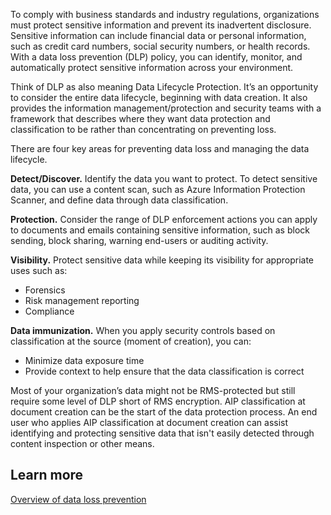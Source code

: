 To comply with business standards and industry regulations, organizations must protect sensitive information and prevent its inadvertent disclosure. Sensitive information can include financial data or personal information, such as credit card numbers, social security numbers, or health records. With a data loss prevention (DLP) policy, you can identify, monitor, and automatically protect sensitive information across your environment.

Think of DLP as also meaning Data Lifecycle Protection. It’s an opportunity to consider the entire data lifecycle, beginning with data creation. It also provides the information management/protection and security teams with a framework that describes where they want data protection and classification to be rather than concentrating on preventing loss.

There are four key areas for preventing data loss and managing the data lifecycle.

**Detect/Discover.** Identify the data you want to protect. To detect sensitive data, you can use a content scan, such as Azure Information Protection Scanner, and define data through data classification.

**Protection.** Consider the range of DLP enforcement actions you can apply to documents and emails containing sensitive information, such as block sending, block sharing, warning end-users or auditing activity. 

**Visibility.** Protect sensitive data while keeping its visibility for appropriate uses such as:

- Forensics
- Risk management reporting
- Compliance

**Data immunization.** When you apply security controls based on classification at the source (moment of creation), you can:

- Minimize data exposure time
- Provide context to help ensure that the data classification is correct

Most of your organization’s data might not be RMS-protected but still require some level of DLP short of RMS encryption. AIP classification at document creation can be the start of the data protection process. An end user who applies AIP classification at document creation can assist identifying and protecting sensitive data that isn't easily detected through content inspection or other means.

## Learn more 

[Overview of data loss prevention](https://docs.microsoft.com/microsoft-365/compliance/data-loss-prevention-policies)
